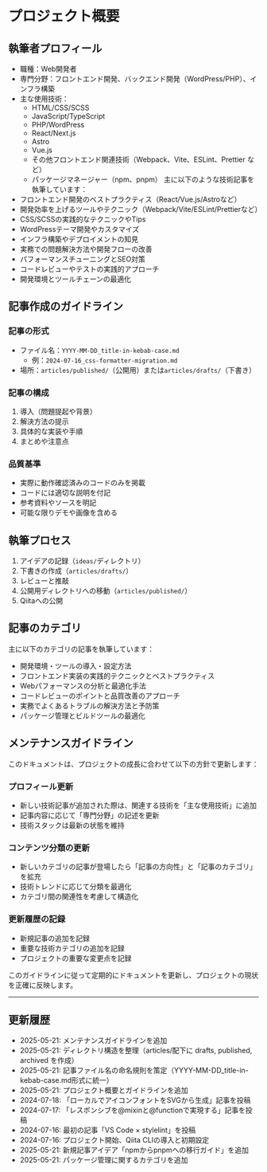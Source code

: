 # プロジェクト概要

## 執筆者プロフィール
- 職種：Web開発者
- 専門分野：フロントエンド開発、バックエンド開発（WordPress/PHP）、インフラ構築
- 主な使用技術：
  - HTML/CSS/SCSS
  - JavaScript/TypeScript
  - PHP/WordPress
  - React/Next.js
  - Astro
  - Vue.js
  - その他フロントエンド関連技術（Webpack、Vite、ESLint、Prettier など）
  - パッケージマネージャー（npm、pnpm）
主に以下のような技術記事を執筆しています：
- フロントエンド開発のベストプラクティス（React/Vue.js/Astroなど）
- 開発効率を上げるツールやテクニック（Webpack/Vite/ESLint/Prettierなど）
- CSS/SCSSの実践的なテクニックやTips
- WordPressテーマ開発やカスタマイズ
- インフラ構築やデプロイメントの知見
- 実務での問題解決方法や開発フローの改善
- パフォーマンスチューニングとSEO対策
- コードレビューやテストの実践的アプローチ
- 開発環境とツールチェーンの最適化

## 記事作成のガイドライン
### 記事の形式
- ファイル名：`YYYY-MM-DD_title-in-kebab-case.md`
  - 例：`2024-07-16_css-formatter-migration.md`
- 場所：`articles/published/`（公開用）または`articles/drafts/`（下書き）

### 記事の構成
1. 導入（問題提起や背景）
2. 解決方法の提示
3. 具体的な実装や手順
4. まとめや注意点

### 品質基準
- 実際に動作確認済みのコードのみを掲載
- コードには適切な説明を付記
- 参考資料やソースを明記
- 可能な限りデモや画像を含める

## 執筆プロセス
1. アイデアの記録（`ideas/`ディレクトリ）
2. 下書きの作成（`articles/drafts/`）
3. レビューと推敲
4. 公開用ディレクトリへの移動（`articles/published/`）
5. Qiitaへの公開

## 記事のカテゴリ
主に以下のカテゴリの記事を執筆しています：
- 開発環境・ツールの導入・設定方法
- フロントエンド実装の実践的テクニックとベストプラクティス
- Webパフォーマンスの分析と最適化手法
- コードレビューのポイントと品質改善のアプローチ
- 実務でよくあるトラブルの解決方法と予防策
- パッケージ管理とビルドツールの最適化

## メンテナンスガイドライン
このドキュメントは、プロジェクトの成長に合わせて以下の方針で更新します：

### プロフィール更新
- 新しい技術記事が追加された際は、関連する技術を「主な使用技術」に追加
- 記事内容に応じて「専門分野」の記述を更新
- 技術スタックは最新の状態を維持

### コンテンツ分類の更新
- 新しいカテゴリの記事が登場したら「記事の方向性」と「記事のカテゴリ」を拡充
- 技術トレンドに応じて分類を最適化
- カテゴリ間の関連性を考慮して構造化

### 更新履歴の記録
- 新規記事の追加を記録
- 重要な技術カテゴリの追加を記録
- プロジェクトの重要な変更点を記録

このガイドラインに従って定期的にドキュメントを更新し、プロジェクトの現状を正確に反映します。

---

## 更新履歴
- 2025-05-21: メンテナンスガイドラインを追加
- 2025-05-21: ディレクトリ構造を整理（articles/配下に drafts, published, archived を作成）
- 2025-05-21: 記事ファイル名の命名規則を策定（YYYY-MM-DD_title-in-kebab-case.md形式に統一）
- 2025-05-21: プロジェクト概要とガイドラインを追加
- 2024-07-18: 「ローカルでアイコンフォントをSVGから生成」記事を投稿
- 2024-07-17: 「レスポンシブを@mixinと@functionで実現する」記事を投稿
- 2024-07-16: 最初の記事「VS Code × stylelint」を投稿
- 2024-07-16: プロジェクト開始、Qiita CLIの導入と初期設定
- 2025-05-21: 新規記事アイデア「npmからpnpmへの移行ガイド」を追加
- 2025-05-21: パッケージ管理に関するカテゴリを追加